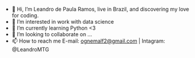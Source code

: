 - 👋 Hi, I’m Leandro de Paula Ramos, live in Brazil, and discovering my love for coding. 
- 👀 I’m interested in work with data science
- 🌱 I’m currently learning Python <3
- 💞️ I’m looking to collaborate on ...
- 📫 How to reach me E-mail: ognemalf2@gmail.com | Intagram: @LeandroMTG

<!---
LP-Ramos/LP-Ramos is a ✨ special ✨ repository because its `README.md` (this file) appears on your GitHub profile.
You can click the Preview link to take a look at your changes.
--->
